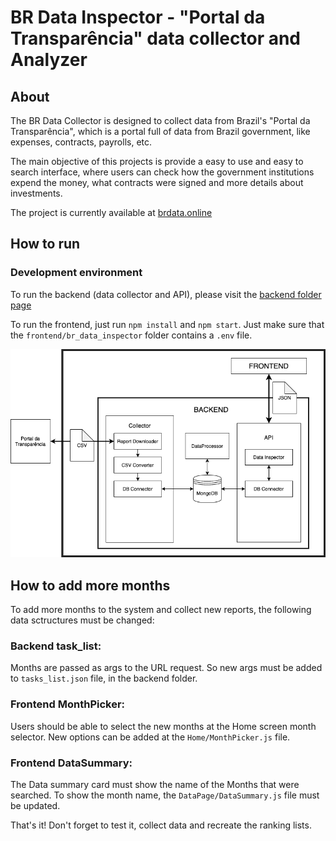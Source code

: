 # BR Data Inspector - "Portal da Transparência" data collector and Analyzer


## About

The BR Data Collector is designed to collect data from Brazil's "Portal da Transparência", which is a portal
full of data from Brazil government, like expenses, contracts, payrolls, etc.

The main objective of this projects is provide a easy to use and easy to search interface, where users can
check how the government institutions expend the money, what contracts were signed and more details about
investments.

The project is currently available at [brdata.online](https://brdata.online)


## How to run

### Development environment

To run the backend (data collector and API), please visit the [backend folder page](backend)

To run the frontend, just run `npm install` and `npm start`. Just make sure that the `frontend/br_data_inspector` folder contains a `.env` file.


![alt text](screenshots/schema.png "Project Schema")


## How to add more months

To add more months to the system and collect new reports, the following data sctructures must be changed:

### Backend task_list:

Months are passed as args to the URL request. So new args must be added to `tasks_list.json` file, in the backend folder.

### Frontend MonthPicker:

Users should be able to select the new months at the Home screen month selector. New options can be added at the `Home/MonthPicker.js` file.

### Frontend DataSummary:

The Data summary card must show the name of the Months that were searched. To show the month name, the `DataPage/DataSummary.js` file must be updated.


That's it! Don't forget to test it, collect data and recreate the ranking lists.
